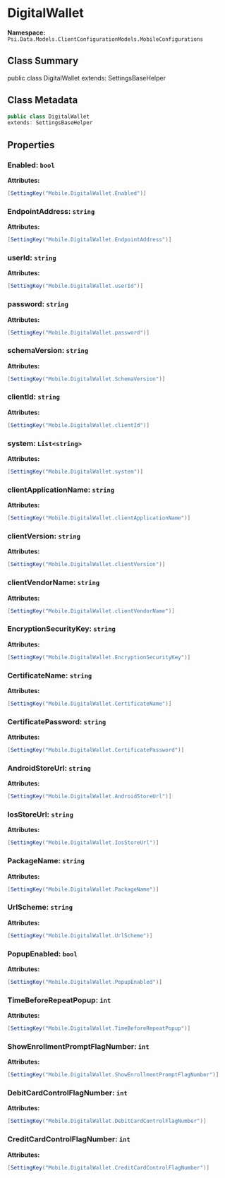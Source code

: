 # DigitalWallet

**Namespace:** `Psi.Data.Models.ClientConfigurationModels.MobileConfigurations`

## Class Summary

public class DigitalWallet
extends: SettingsBaseHelper

## Class Metadata

```typescript
public class DigitalWallet
extends: SettingsBaseHelper
```

## Properties

### Enabled: `bool`

**Attributes:**
```csharp
[SettingKey("Mobile.DigitalWallet.Enabled")]
```

### EndpointAddress: `string`

**Attributes:**
```csharp
[SettingKey("Mobile.DigitalWallet.EndpointAddress")]
```

### userId: `string`

**Attributes:**
```csharp
[SettingKey("Mobile.DigitalWallet.userId")]
```

### password: `string`

**Attributes:**
```csharp
[SettingKey("Mobile.DigitalWallet.password")]
```

### schemaVersion: `string`

**Attributes:**
```csharp
[SettingKey("Mobile.DigitalWallet.SchemaVersion")]
```

### clientId: `string`

**Attributes:**
```csharp
[SettingKey("Mobile.DigitalWallet.clientId")]
```

### system: `List<string>`

**Attributes:**
```csharp
[SettingKey("Mobile.DigitalWallet.system")]
```

### clientApplicationName: `string`

**Attributes:**
```csharp
[SettingKey("Mobile.DigitalWallet.clientApplicationName")]
```

### clientVersion: `string`

**Attributes:**
```csharp
[SettingKey("Mobile.DigitalWallet.clientVersion")]
```

### clientVendorName: `string`

**Attributes:**
```csharp
[SettingKey("Mobile.DigitalWallet.clientVendorName")]
```

### EncryptionSecurityKey: `string`

**Attributes:**
```csharp
[SettingKey("Mobile.DigitalWallet.EncryptionSecurityKey")]
```

### CertificateName: `string`

**Attributes:**
```csharp
[SettingKey("Mobile.DigitalWallet.CertificateName")]
```

### CertificatePassword: `string`

**Attributes:**
```csharp
[SettingKey("Mobile.DigitalWallet.CertificatePassword")]
```

### AndroidStoreUrl: `string`

**Attributes:**
```csharp
[SettingKey("Mobile.DigitalWallet.AndroidStoreUrl")]
```

### IosStoreUrl: `string`

**Attributes:**
```csharp
[SettingKey("Mobile.DigitalWallet.IosStoreUrl")]
```

### PackageName: `string`



**Attributes:**
```csharp
[SettingKey("Mobile.DigitalWallet.PackageName")]
```

### UrlScheme: `string`



**Attributes:**
```csharp
[SettingKey("Mobile.DigitalWallet.UrlScheme")]
```

### PopupEnabled: `bool`



**Attributes:**
```csharp
[SettingKey("Mobile.DigitalWallet.PopupEnabled")]
```

### TimeBeforeRepeatPopup: `int`



**Attributes:**
```csharp
[SettingKey("Mobile.DigitalWallet.TimeBeforeRepeatPopup")]
```

### ShowEnrollmentPromptFlagNumber: `int`



**Attributes:**
```csharp
[SettingKey("Mobile.DigitalWallet.ShowEnrollmentPromptFlagNumber")]
```

### DebitCardControlFlagNumber: `int`



**Attributes:**
```csharp
[SettingKey("Mobile.DigitalWallet.DebitCardControlFlagNumber")]
```

### CreditCardControlFlagNumber: `int`



**Attributes:**
```csharp
[SettingKey("Mobile.DigitalWallet.CreditCardControlFlagNumber")]
```
